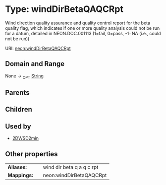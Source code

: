
# Type: windDirBetaQAQCRpt


Wind direction quality assurance and quality control report for the beta quality flag, which indicates if one or more quality analysis could not be run for a datum, detailed in NEON.DOC.001113 (1=fail, 0=pass, -1=NA (i.e., could not be run))

URI: [neon:windDirBetaQAQCRpt](https://data.neonscience.org/windDirBetaQAQCRpt)


## Domain and Range

None ->  <sub>OPT</sub> [String](types/String.md)

## Parents


## Children


## Used by

 * [2DWSD2min](2DWSD2min.md)

## Other properties

|  |  |  |
| --- | --- | --- |
| **Aliases:** | | wind dir beta q a q c rpt |
| **Mappings:** | | neon:windDirBetaQAQCRpt |

